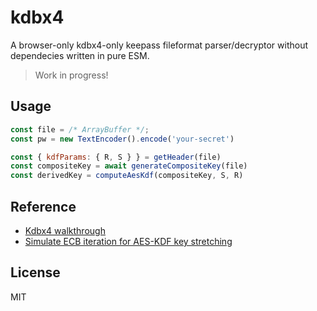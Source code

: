 # kdbx4

A browser-only kdbx4-only keepass fileformat parser/decryptor without dependecies written in pure ESM.

> Work in progress!

## Usage

```js
const file = /* ArrayBuffer */;
const pw = new TextEncoder().encode('your-secret')

const { kdfParams: { R, S } } = getHeader(file)
const compositeKey = await generateCompositeKey(file)
const derivedKey = computeAesKdf(compositeKey, S, R)
```

## Reference

* [Kdbx4 walkthrough](https://palant.info/2023/03/29/documenting-keepass-kdbx4-file-format)
* [Simulate ECB iteration for AES-KDF key stretching](https://crypto.stackexchange.com/questions/21048/can-i-simulate-iterated-aes-ecb-with-other-block-cipher-modes)

## License

MIT
